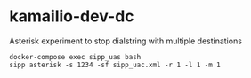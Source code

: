 # kamailio-dev-dc

Asterisk experiment to stop dialstring with multiple destinations

```
docker-compose exec sipp_uas bash
sipp asterisk -s 1234 -sf sipp_uac.xml -r 1 -l 1 -m 1
```